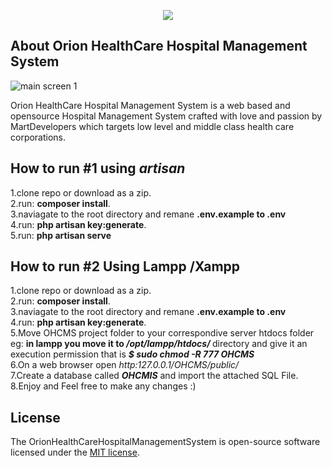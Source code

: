 <p align="center"><img src="https://github.com/MartMbithi/OHCMS/blob/master/public/img/brand/logo-black.png"></p>


## About Orion HealthCare Hospital Management System
![main screen 1](https://github.com/MartMbithi/OHCMS/blob/master/main.png)


Orion HealthCare Hospital Management System is a web based and opensource Hospital Management System crafted with love and passion by MartDevelopers which targets low level and middle class health care corporations.

## How to run #1 using <i>artisan</i>
1.clone repo or download as a zip.<br>
2.run: <b>composer install</b>.<br>
3.naviagate to the root directory and remane <b>.env.example to .env</b> <br>
4.run: <b>php artisan key:generate</b>.<br>
5.run: <b>php artisan serve</b>

## How to run #2 Using Lampp /Xampp
1.clone repo or download as a zip.<br>
2.run: <b>composer install</b>.<br>
3.naviagate to the root directory and remane <b>.env.example to .env</b> <br>
4.run: <b>php artisan key:generate</b>.<br>
5.Move OHCMS project folder to your correspondive server htdocs folder eg: <b>in lampp you move it to <i>/opt/lampp/htdocs/ </i></b> directory and give it an execution permission that is <b><i> $ sudo chmod -R 777 OHCMS </i></b><br>
6.On a web browser open <i>http:127.0.0.1/OHCMS/public/</i></br>
7.Create a database called <b><i>OHCMIS</i></b> and import the attached SQL File.</br>
8.Enjoy and Feel free to make any changes :)

## License


The OrionHealthCareHospitalManagementSystem is open-source software licensed under the [MIT license](https://opensource.org/licenses/MIT).
